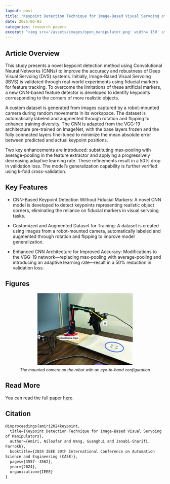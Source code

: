 ```yaml
---
layout: post
title: "Keypoint Detection Technique for Image-Based Visual Servoing of Manipulators"
date: 2025-06-03
categories: research papers
excerpt: "<img src='/assets/images/open_manipulator.png' width='150' style='border-radius: 0px;'>"
---
```


## Article Overview

This study presents a novel keypoint detection method using Convolutional Neural Networks (CNNs) to improve the accuracy and robustness of Deep Visual Servoing (DVS) systems. Initially, Image-Based Visual Servoing (IBVS) is validated through real-world experiments using fiducial markers for feature tracking. To overcome the limitations of these artificial markers, a new CNN-based feature detector is developed to identify keypoints corresponding to the corners of more realistic objects.

A custom dataset is generated from images captured by a robot-mounted camera during random movements in its workspace. The dataset is automatically labeled and augmented through rotation and flipping to enhance training diversity. The CNN is adapted from the VGG-19 architecture pre-trained on ImageNet, with the base layers frozen and the fully connected layers fine-tuned to minimize the mean absolute error between predicted and actual keypoint positions.

Two key enhancements are introduced: substituting max-pooling with average-pooling in the feature extractor and applying a progressively decreasing adaptive learning rate. These refinements result in a 50% drop in validation loss. The model’s generalization capability is further verified using k-fold cross-validation.

## Key Features
- CNN-Based Keypoint Detection Without Fiducial Markers: A novel CNN model is developed to detect keypoints representing realistic object corners, eliminating the reliance on fiducial markers in visual servoing tasks.

- Customized and Augmented Dataset for Training: A dataset is created using images from a robot-mounted camera, automatically labeled and augmented through rotation and flipping to improve model generalization.

- Enhanced CNN Architecture for Improved Accuracy: Modifications to the VGG-19 network—replacing max-pooling with average-pooling and introducing an adaptive learning rate—result in a 50% reduction in validation loss.
## Figures

<div style="text-align: center;">
  <img src="/assets/images/open_manipulator.png" alt="The mounted camera on the robot with an eye-in-hand configuration" style="width:60%; border-radius: 0px;">
  <p style="font-style: italic; font-size: 0.9em; margin-top: 5px;">The mounted camera on the robot with an eye-in-hand configuration</p>
</div>


## Read More

You can read the full paper [here](https://doi.org/10.1109/CASE59546.2024.10711798).

## Citation

```text
@inproceedings{amiri2024keypoint,
  title={Keypoint Detection Technique for Image-Based Visual Servoing of Manipulators},
  author={Amiri, Niloufar and Wang, Guanghui and Janabi-Sharifi, Farrokh},
  booktitle={2024 IEEE 20th International Conference on Automation Science and Engineering (CASE)},
  pages={3557--3562},
  year={2024},
  organization={IEEE}
}
```